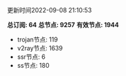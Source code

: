 更新时间2022-09-08 21:10:53

**总订阅: 64**
**总节点: 9257**
**有效节点: 1944**
- trojan节点: 119
- v2ray节点: 1639
- ssr节点: 6
- ss节点: 180
